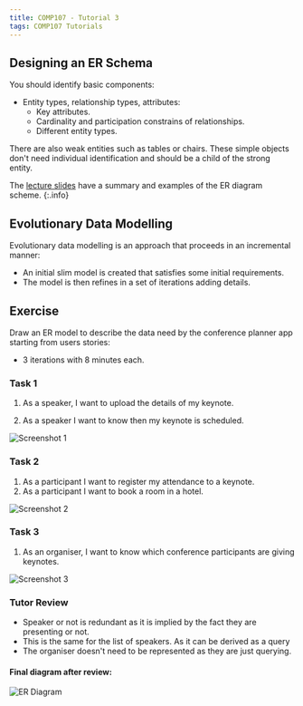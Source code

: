 ```yaml
---
title: COMP107 - Tutorial 3
tags: COMP107 Tutorials
---
```

## Designing an ER Schema
You should identify basic components:

* Entity types, relationship types, attributes:
	* Key attributes.
	* Cardinality and participation constrains of relationships.
	* Different entity types. 
	
There are also weak entities such as tables or chairs. These simple objects don't need individual identification and should be a child of the strong entity.

The [lecture slides](.pdf) have a summary and examples of the ER diagram scheme.
{:.info}

## Evolutionary Data Modelling

Evolutionary data modelling is an approach that proceeds in an incremental manner:

* An initial slim model is created that satisfies some initial requirements.
* The model is then refines in a set of iterations adding details.

## Exercise
Draw an ER model to describe the data need by the conference planner app starting from users stories:

* 3 iterations with 8 minutes each.

### Task 1
1. As a speaker, I want to upload the details of my keynote.

1. As a speaker I want to know then my keynote is scheduled.

![Screenshot 1]({{site.baseurl}}/assets/COMP107/Tutorials/2020-11-20-1-1.png)

### Task 2
1. As a participant I want to register my attendance to a keynote.
1. As a participant I want to book a room in a hotel.

![Screenshot 2]({{site.baseurl}}/assets/COMP107/Tutorials/2020-11-20-1-2.png)

### Task 3
1. As an organiser, I want to know which conference participants are giving keynotes.

![Screenshot 3]({{site.baseurl}}/assets/COMP107/Tutorials/2020-11-20-1-3.png)

### Tutor Review
* Speaker or not is redundant as it is implied by the fact they are presenting or not.
* This is the same for the list of speakers. As it can be derived as a query
* The organiser doesn't need to be represented as they are just querying.

#### Final diagram after review:

![ER Diagram]({{site.baseurl}}/assets/COMP107/Tutorials/2020-11-20-1-4.png)

